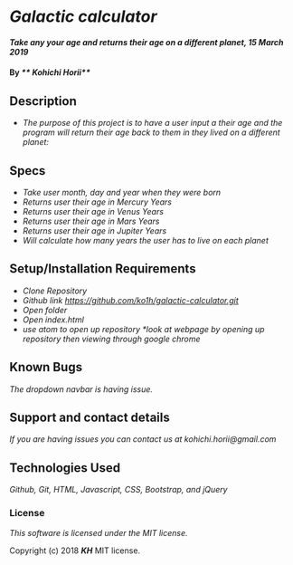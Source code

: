 # _Galactic calculator_

#### _Take any your age and returns their age on a different planet, 15 March 2019_

#### By _** Kohichi Horii**_

## Description

* _The purpose of this project is to have a user input a their age and the program will return their age back to them in they lived on a different planet:_

## Specs
* _Take user month, day and year when they were born_
* _Returns user their age in Mercury Years_
* _Returns user their age in Venus Years_
* _Returns user their age in Mars Years_
* _Returns user their age in Jupiter Years_
* _Will calculate how many years the user has to live on each planet_




## Setup/Installation Requirements

* _Clone Repository_
* _Github link https://github.com/ko1h/galactic-calculator.git_
* _Open folder_
* _Open index.html_
* _use atom to open up repository *look at webpage by opening up repository then viewing through google chrome_

## Known Bugs

_The dropdown navbar is having issue._

## Support and contact details

_If you are having issues you can contact us at kohichi.horii@gmail.com_

## Technologies Used

_Github, Git, HTML, Javascript, CSS, Bootstrap, and jQuery_


### License

*This software is licensed under the MIT license.*

Copyright (c) 2018 **_KH_** MIT license.

